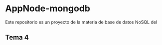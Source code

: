 # AppNode-mongodb
Este repositorio  es un proyecto de la materia de base de datos NoSQL del
## Tema 4
